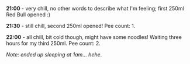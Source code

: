 **21:00** - very chill, no other words to describe what I'm feeling; first 250ml Red Bull opened :)

**21:30** - still chill, second 250ml opened! Pee count: 1.

**22:00** - all chill, bit cold though, might have some noodles! Waiting three hours for my third 250ml. Pee count: 2.

*Note: ended up sleeping at 1am... hehe*.